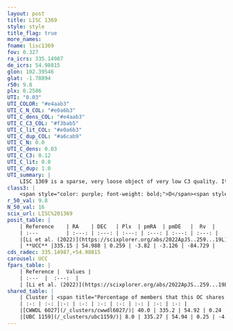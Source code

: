 ```yaml
---
layout: post
title: LISC 1369
style: style
title_flag: true
more_names: 
fname: lisc1369
fov: 0.327
ra_icrs: 335.14987
de_icrs: 54.98815
glon: 102.39546
glat: -1.78894
r50: 9.8
plx: 0.2586
UTI: "0.03"
UTI_COLOR: "#e4aab3"
UTI_C_N_COL: "#e0a6b3"
UTI_C_dens_COL: "#e4aab3"
UTI_C_C3_COL: "#f3bab5"
UTI_C_lit_COL: "#e0a6b3"
UTI_C_dup_COL: "#a6cab9"
UTI_C_N: 0.0
UTI_C_dens: 0.03
UTI_C_C3: 0.12
UTI_C_lit: 0.0
UTI_C_dup: 1.0
UTI_summary: |
    LISC 1369 is a sparse, very loose object of very low C3 quality. It was recently reported in the literature. This object shares a moderate percentage of members with 2 later reported entries.<br><br><span style="color: #99180f; font-weight: bold;">Warning: </span>contains less than 25 stars with <i>P>0.5</i> estimated.
class3: |
    <span style="color: purple; font-weight: bold;">D</span><span style="color: red; font-weight: bold;">C</span>
r_50_val: 9.8
N_50_val: 16
scix_url: LISC%201369
posit_table: |
    | Reference    | RA    | DEC   | Plx  | pmRA  | pmDE   |  Rv  |
    | :---         | :---: | :---: | :---: | :---: | :---: | :---: |
    |[Li et al. (2022)](https://scixplorer.org/abs/2022ApJS..259...19L) | 335.225 | 54.94 | 0.261 | -3.825 | -3.136 | -- |
    | **UCC** |335.15 | 54.988 | 0.259 | -3.82 | -3.126 | -84.729 | 
cds_radec: 335.14987,+54.98815
carousel: UCC
fpars_table: |
    | Reference |  Values |
    | :---  |  :---:  |
    | [Li et al. (2022)](https://scixplorer.org/abs/2022ApJS..259...19L) | `E(V-I)=0.6, m-M=11.6, Age=0.3, Z=0.0001, fbin=0.52` |
shared_table: |
    | Cluster | <span title="Percentage of members that this OC shares with the ones listed">%</span>   | RA   | DEC   | Plx   | pmRA  | pmDE  | Rv | UTI |
    | :-: | :-: |:-: | :-: | :-: | :-: | :-: | :-: | :-: |
    |[CWWDL 6027](/_clusters/cwwdl6027/)| 40.0 | 335.2 | 54.92 | 0.24 | -3.72 | -3.04 | -19.76 |0.02 |
    |[UBC 1159](/_clusters/ubc1159/)| 8.0 | 335.27 | 54.94 | 0.25 | -4.03 | -3.34 | -- |0.52 |
---
```

